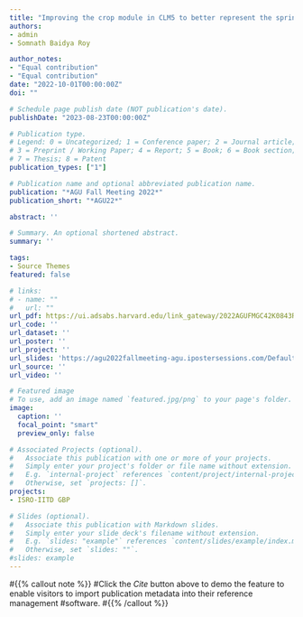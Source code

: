 ```yaml
---
title: "Improving the crop module in CLM5 to better represent the spring wheat grown in South Asia"
authors:
- admin
- Somnath Baidya Roy

author_notes:
- "Equal contribution"
- "Equal contribution"
date: "2022-10-01T00:00:00Z"
doi: ""

# Schedule page publish date (NOT publication's date).
publishDate: "2023-08-23T00:00:00Z"

# Publication type.
# Legend: 0 = Uncategorized; 1 = Conference paper; 2 = Journal article;
# 3 = Preprint / Working Paper; 4 = Report; 5 = Book; 6 = Book section;
# 7 = Thesis; 8 = Patent
publication_types: ["1"]

# Publication name and optional abbreviated publication name.
publication: "*AGU Fall Meeting 2022*"
publication_short: "*AGU22*"

abstract: ''

# Summary. An optional shortened abstract.
summary: ''

tags:
- Source Themes
featured: false

# links:
# - name: ""
#   url: ""
url_pdf: https://ui.adsabs.harvard.edu/link_gateway/2022AGUFMGC42K0843R/PUB_HTML
url_code: ''
url_dataset: ''
url_poster: ''
url_project: ''
url_slides: 'https://agu2022fallmeeting-agu.ipostersessions.com/Default.aspx?s=FA-F6-86-6E-95-F2-4A-5D-3C-58-CB-AA-AD-6C-E9-21'
url_source: ''
url_video: ''

# Featured image
# To use, add an image named `featured.jpg/png` to your page's folder. 
image:
  caption: ''
  focal_point: "smart"
  preview_only: false

# Associated Projects (optional).
#   Associate this publication with one or more of your projects.
#   Simply enter your project's folder or file name without extension.
#   E.g. `internal-project` references `content/project/internal-project/index.md`.
#   Otherwise, set `projects: []`.
projects:
- ISRO-IITD GBP

# Slides (optional).
#   Associate this publication with Markdown slides.
#   Simply enter your slide deck's filename without extension.
#   E.g. `slides: "example"` references `content/slides/example/index.md`.
#   Otherwise, set `slides: ""`.
#slides: example
---
```


#{{% callout note %}}
#Click the *Cite* button above to demo the feature to enable visitors to import publication metadata into their reference management #software.
#{{% /callout %}}
